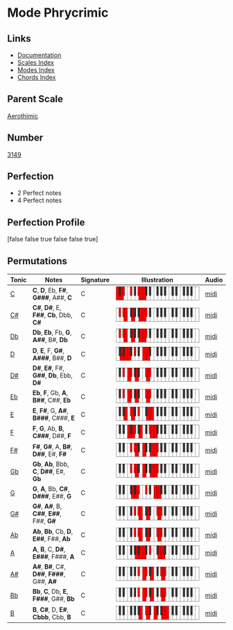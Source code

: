# Mode Phrycrimic

## Links

- [Documentation](index.md)
- [Scales Index](Scales.md)
- [Modes Index](Modes.md)
- [Chords Index](Chords.md)

## Parent Scale

[Aerothimic](ScaleAerothimic.md)

## Number

[3149](https://ianring.com/musictheory/scales/3149)

## Perfection

- 2 Perfect notes
- 4 Perfect notes

## Perfection Profile

[false false true false false true]

## Permutations

| Tonic | Notes | Signature | Illustration | Audio |
|-------|-------|-----------|--------------|-------|
| [C](ModeCNaturalPhrycrimic.md) | **C**, **D**, Eb, **F#**, **G###**, A##, **C** | C | ![CNaturalPhrycrimic](ModeCNaturalPhrycrimic.png) | [midi](https://github.com/edipermadi/music/blob/main/docs/ModeCNaturalPhrycrimic.mid?raw=true) |
| [C#](ModeCSharpPhrycrimic.md) | **C#**, **D#**, E, **F##**, **Cb**, Dbb, **C#** | C | ![CSharpPhrycrimic](ModeCSharpPhrycrimic.png) | [midi](https://github.com/edipermadi/music/blob/main/docs/ModeCSharpPhrycrimic.mid?raw=true) |
| [Db](ModeDFlatPhrycrimic.md) | **Db**, **Eb**, Fb, **G**, **A##**, B#, **Db** | C | ![DFlatPhrycrimic](ModeDFlatPhrycrimic.png) | [midi](https://github.com/edipermadi/music/blob/main/docs/ModeDFlatPhrycrimic.mid?raw=true) |
| [D](ModeDNaturalPhrycrimic.md) | **D**, **E**, F, **G#**, **A###**, B##, **D** | C | ![DNaturalPhrycrimic](ModeDNaturalPhrycrimic.png) | [midi](https://github.com/edipermadi/music/blob/main/docs/ModeDNaturalPhrycrimic.mid?raw=true) |
| [D#](ModeDSharpPhrycrimic.md) | **D#**, **E#**, F#, **G##**, **Db**, Ebb, **D#** | C | ![DSharpPhrycrimic](ModeDSharpPhrycrimic.png) | [midi](https://github.com/edipermadi/music/blob/main/docs/ModeDSharpPhrycrimic.mid?raw=true) |
| [Eb](ModeEFlatPhrycrimic.md) | **Eb**, **F**, Gb, **A**, **B##**, C##, **Eb** | C | ![EFlatPhrycrimic](ModeEFlatPhrycrimic.png) | [midi](https://github.com/edipermadi/music/blob/main/docs/ModeEFlatPhrycrimic.mid?raw=true) |
| [E](ModeENaturalPhrycrimic.md) | **E**, **F#**, G, **A#**, **B###**, C###, **E** | C | ![ENaturalPhrycrimic](ModeENaturalPhrycrimic.png) | [midi](https://github.com/edipermadi/music/blob/main/docs/ModeENaturalPhrycrimic.mid?raw=true) |
| [F](ModeFNaturalPhrycrimic.md) | **F**, **G**, Ab, **B**, **C###**, D##, **F** | C | ![FNaturalPhrycrimic](ModeFNaturalPhrycrimic.png) | [midi](https://github.com/edipermadi/music/blob/main/docs/ModeFNaturalPhrycrimic.mid?raw=true) |
| [F#](ModeFSharpPhrycrimic.md) | **F#**, **G#**, A, **B#**, **D##**, E#, **F#** | C | ![FSharpPhrycrimic](ModeFSharpPhrycrimic.png) | [midi](https://github.com/edipermadi/music/blob/main/docs/ModeFSharpPhrycrimic.mid?raw=true) |
| [Gb](ModeGFlatPhrycrimic.md) | **Gb**, **Ab**, Bbb, **C**, **D##**, E#, **Gb** | C | ![GFlatPhrycrimic](ModeGFlatPhrycrimic.png) | [midi](https://github.com/edipermadi/music/blob/main/docs/ModeGFlatPhrycrimic.mid?raw=true) |
| [G](ModeGNaturalPhrycrimic.md) | **G**, **A**, Bb, **C#**, **D###**, E##, **G** | C | ![GNaturalPhrycrimic](ModeGNaturalPhrycrimic.png) | [midi](https://github.com/edipermadi/music/blob/main/docs/ModeGNaturalPhrycrimic.mid?raw=true) |
| [G#](ModeGSharpPhrycrimic.md) | **G#**, **A#**, B, **C##**, **E##**, F##, **G#** | C | ![GSharpPhrycrimic](ModeGSharpPhrycrimic.png) | [midi](https://github.com/edipermadi/music/blob/main/docs/ModeGSharpPhrycrimic.mid?raw=true) |
| [Ab](ModeAFlatPhrycrimic.md) | **Ab**, **Bb**, Cb, **D**, **E##**, F##, **Ab** | C | ![AFlatPhrycrimic](ModeAFlatPhrycrimic.png) | [midi](https://github.com/edipermadi/music/blob/main/docs/ModeAFlatPhrycrimic.mid?raw=true) |
| [A](ModeANaturalPhrycrimic.md) | **A**, **B**, C, **D#**, **E###**, F###, **A** | C | ![ANaturalPhrycrimic](ModeANaturalPhrycrimic.png) | [midi](https://github.com/edipermadi/music/blob/main/docs/ModeANaturalPhrycrimic.mid?raw=true) |
| [A#](ModeASharpPhrycrimic.md) | **A#**, **B#**, C#, **D##**, **F###**, G##, **A#** | C | ![ASharpPhrycrimic](ModeASharpPhrycrimic.png) | [midi](https://github.com/edipermadi/music/blob/main/docs/ModeASharpPhrycrimic.mid?raw=true) |
| [Bb](ModeBFlatPhrycrimic.md) | **Bb**, **C**, Db, **E**, **F###**, G##, **Bb** | C | ![BFlatPhrycrimic](ModeBFlatPhrycrimic.png) | [midi](https://github.com/edipermadi/music/blob/main/docs/ModeBFlatPhrycrimic.mid?raw=true) |
| [B](ModeBNaturalPhrycrimic.md) | **B**, **C#**, D, **E#**, **Cbbb**, Cbb, **B** | C | ![BNaturalPhrycrimic](ModeBNaturalPhrycrimic.png) | [midi](https://github.com/edipermadi/music/blob/main/docs/ModeBNaturalPhrycrimic.mid?raw=true) |

